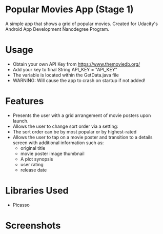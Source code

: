 # Popular Movies App (Stage 1)
A simple app that shows a grid of popular movies. Created for Udacity's Android App Development Nanodegree Program.

# Usage
- Obtain your own API Key from https://www.themoviedb.org/
- Add your key to final String API_KEY = "API_KEY"
- The variable is located within the GetData.java file
- WARNING: Will cause the app to crash on startup if not added!

# Features
- Presents the user with a grid arrangement of movie posters upon launch.
- Allows the user to change sort order via a setting:
- The sort order can be by most popular or by highest-rated
- Allows the user to tap on a movie poster and transition to a details screen with additional information such as:
    - original title
    - movie poster image thumbnail
    - A plot synopsis
    - user rating
    - release date
    
# Libraries Used
- Picasso

# Screenshots

